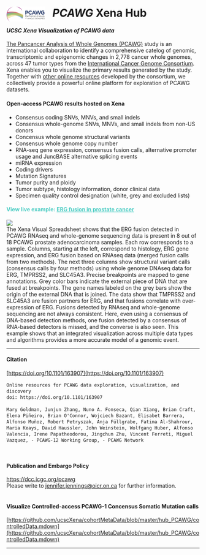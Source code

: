 # <a href="https://dcc.icgc.org/pcawg"><img src="https://github.com/ucscXena/cohortMetaData/raw/master/hub_PCAWG/PCAWG-final-small.png" align="left" width="100" style="padding-right:20px"></a> _PCAWG_ Xena Hub
#### _UCSC Xena Visualization of PCAWG data_

[The Pancancer Analysis of Whole Genomes (PCAWG)](https://dcc.icgc.org/pcawg) study is an international collaboration to identify a comprehensive catelog of genomic, transcriptomic and epigenomic changes in 2,778 cancer whole genomes, across 47 tumor types from the [International Cancer Genome Consortium](https://dcc.icgc.org/). Xena enables you to visualize the primary results generated by the study. Together with [other online resources](http://docs.icgc.org/pcawg/) developed by the consortium, we collectively provide a powerful online platform for exploration of PCAWG datasets.

#### Open-access PCAWG results hosted on Xena
* Consensus coding SNVs, MNVs, and small indels 
* Consensus whole-genome SNVs, MNVs, and small indels from non-US donors
* Concensus whole genome structural variants
* Consensus whole genome copy number
* RNA-seq gene expression, consensus fusion calls, alternative promoter usage and JuncBASE alternative splicing events
* miRNA expression
* Coding drivers
* Mutation Signatures
* Tumor purity and ploidy
* Tumor subtype, histology information, donor clinical data
* Specimen quality control designation (white, grey and excluded lists)


#### <span style="color:#4ecdc4">View live example: [<span style="color:#4ecdc4"><u>ERG fusion in prostate cancer</u></span>](https://xenabrowser.net/heatmap/?bookmark=92db485580786d1ef14c6c06b680201b)</span>

<a href="https://xenabrowser.net/heatmap/?bookmark=92db485580786d1ef14c6c06b680201b"><img src="https://pcawg.xenahubs.net/download/meta/ERGfusion.png" width="600" align="right" style="padding-left:20px"></a>
The Xena Visual Spreadsheet shows that the ERG fusion detected in PCAWG RNAseq and whole-genome sequencing data is present in 8 out of 18 PCAWG prostate adenocarcinoma samples. Each row corresponds to a sample. Columns, starting at the left, correspond to histology, ERG gene expression, and ERG fusion based on RNAseq data (merged fusion calls from two methods). The next three columns show structural variant calls (consensus calls by four methods) using whole genome DNAseq data for ERG, TMPRSS2, and SLC45A3.  Precise breakpoints are mapped to gene annotations. Grey color bars indicate the external piece of DNA that are fused at breakpoints. The gene names labeled on the grey bars show the origin of the external DNA that is joined. The data show that TMPRSS2 and SLC45A3 are fusion partners for ERG, and that fusions correlate with over-expression of ERG. Fusions detected by RNAseq and whole-genome sequencing are not always consistent. Here, even using a consensus of DNA-based detection methods, one fusion detected by a consensus of RNA-based detectors is missed, and the converse is also seen. This example shows that an integrated visualization across multiple data types and algorithms provides a more accurate model of a genomic event.
<hr>

#### Citation
[https://doi.org/10.1101/163907](https://doi.org/10.1101/163907)
```
Online resources for PCAWG data exploration, visualization, and discovery
doi: https://doi.org/10.1101/163907

Mary Goldman, Junjun Zhang, Nuno A. Fonseca, Qian Xiang, Brian Craft, Elena Piñeiro, Brian O'Connor, Wojciech Bazant, Elisabet Barrera, Alfonso Muñoz, Robert Petryszak, Anja Füllgrabe, Fatima Al-Shahrour, Maria Keays, David Haussler, John Weinstein, Wolfgang Huber, Alfonso Valencia, Irene Papatheodorou, Jingchun Zhu, Vincent Ferreti, Miguel Vazquez, - PCAWG-12 Working Group, - PCAWG Network
```
<br>

#### Publication and Embargo Policy
<a href="https://dcc.icgc.org/pcawg">https://dcc.icgc.org/pcawg</a><br>
Please write to jennifer.jennings@oicr.on.ca for further information.
<br>
<br>

#### Visualize Controlled-access PCAWG-1 Concensus Somatic Mutation calls
[https://github.com/ucscXena/cohortMetaData/blob/master/hub_PCAWG/controlledData.mdown](https://github.com/ucscXena/cohortMetaData/blob/master/hub_PCAWG/controlledData.mdown)
<hr>
